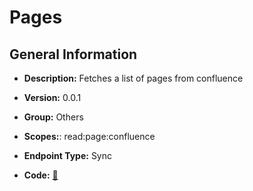 # Pages

## General Information

- **Description:** Fetches a list of pages from confluence

- **Version:** 0.0.1
- **Group:** Others
- **Scopes:**: read:page:confluence
- **Endpoint Type:** Sync
- **Code:** [🔗](https://github.com/NangoHQ/integration-templates/tree/main/integrations/confluence/syncs/pages.ts)
